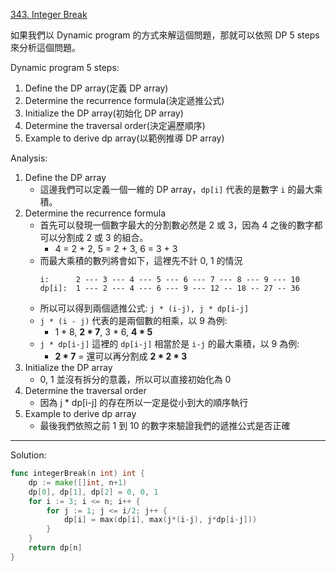 [343. Integer Break]

如果我們以 Dynamic program 的方式來解這個問題，那就可以依照 DP 5 steps 來分析這個問題。

Dynamic program 5 steps:
1.  Define the DP array(定義 DP array)
2.  Determine the recurrence formula(決定遞推公式)
3.  Initialize the DP array(初始化 DP array)
4.  Determine the traversal order(決定遍歷順序)
5.  Example to derive dp array(以範例推導 DP array)

Analysis:
1.  Define the DP array
    -   這邊我們可以定義一個一維的 DP array，`dp[i]` 代表的是數字 `i` 的最大乘積。
2.  Determine the recurrence formula
    -   首先可以發現一個數字最大的分割數必然是 2 或 3，因為 4 之後的數字都可以分割成 2 或 3 的組合。
        -   4 = 2 + 2, 5 = 2 + 3, 6 = 3 + 3
    -   而最大乘積的數列將會如下，這裡先不計 0, 1 的情況
        ```
        i:      2 --- 3 --- 4 --- 5 --- 6 --- 7 --- 8 --- 9 --- 10
        dp[i]:  1 --- 2 --- 4 --- 6 --- 9 --- 12 -- 18 -- 27 -- 36
        ```   
    -   所以可以得到兩個遞推公式: `j * (i-j), j * dp[i-j]`
    -   `j * (i - j)` 代表的是兩個數的相乘，以 9 為例:
        -   1 * 8, **2 * 7**, 3 * 6, **4 * 5**
    -   `j * dp[i-j]` 這裡的 `dp[i-j]` 相當於是 `i-j` 的最大乘積，以 9 為例:
        -   **2 * 7** = 還可以再分割成 **2 * 2 * 3**
3.  Initialize the DP array
    -   0, 1 並沒有拆分的意義，所以可以直接初始化為 0
4.  Determine the traversal order
    -   因為 j * dp[i-j] 的存在所以一定是從小到大的順序執行
5.  Example to derive dp array
    -   最後我們依照之前 1 到 10 的數字來驗證我們的遞推公式是否正確

---

Solution:
```go
func integerBreak(n int) int {
	dp := make([]int, n+1)
	dp[0], dp[1], dp[2] = 0, 0, 1
	for i := 3; i <= n; i++ {
		for j := 1; j <= i/2; j++ {
			dp[i] = max(dp[i], max(j*(i-j), j*dp[i-j]))
		}
	}
	return dp[n]
}
```

[343. Integer Break]: https://leetcode.com/problems/integer-break/